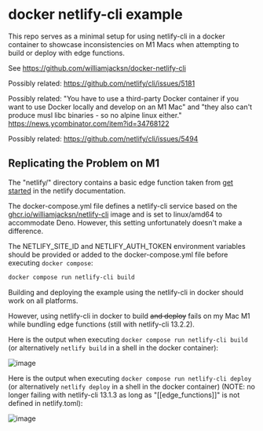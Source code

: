 # docker netlify-cli example

This repo serves as a minimal setup for using netlify-cli in a docker container to showcase inconsistencies on M1 Macs when attempting to build or deploy with edge functions.

See https://github.com/williamjacksn/docker-netlify-cli

Possibly related: https://github.com/netlify/cli/issues/5181

Possibly related: "You have to use a third-party Docker container if you want to use Docker locally and develop on an M1 Mac" and "they also can't produce musl libc binaries - so no alpine linux either." https://news.ycombinator.com/item?id=34768122

Possibly related: https://github.com/netlify/cli/issues/5494

## Replicating the Problem on M1

The "netlify/" directory contains a basic edge function taken from [get started](https://docs.netlify.com/edge-functions/get-started/) in the netlify documentation.

The docker-compose.yml file defines a netlify-cli service based on the [ghcr.io/williamjacksn/netlify-cli](https://github.com/williamjacksn/docker-netlify-cli/pkgs/container/netlify-cli) image and is set to linux/amd64 to accommodate Deno. However, this setting unfortunately doesn't make a difference.

The NETLIFY_SITE_ID and NETLIFY_AUTH_TOKEN environment variables should be provided or added to the docker-compose.yml file before executing `docker compose`:

```bash
docker compose run netlify-cli build
```

Building and deploying the example using the netlify-cli in docker should work on all platforms.

However, using netlify-cli in docker to build ~~and deploy~~ fails on my Mac M1 while bundling edge functions (still with netlify-cli 13.2.2).

Here is the output when executing `docker compose run netlify-cli build` (or alternatively `netlify build` in a shell in the docker container):

![image](https://user-images.githubusercontent.com/219448/224591786-afd8c1cc-cc0a-4baa-a4c7-32fde35fe58a.png)

Here is the output when executing `docker compose run netlify-cli deploy` (or alternatively `netlify deploy` in a shell in the docker container) (NOTE: no longer failing with netlify-cli 13.1.3 as long as "[[edge_functions]]" is not defined in netlify.toml):

![image](https://user-images.githubusercontent.com/219448/224598468-dfa8aa52-ab57-4a2c-88fe-e21101781308.png)


